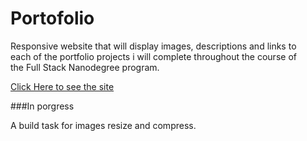 # Portofolio
Responsive website that will display images, descriptions and links to<br/>
each of the portfolio projects i will complete throughout the course of<br/>
the Full Stack Nanodegree program.


[Click Here to see the site](https://oldani.github.io/Portofolio/)


###In porgress

A build task for images resize and compress.
